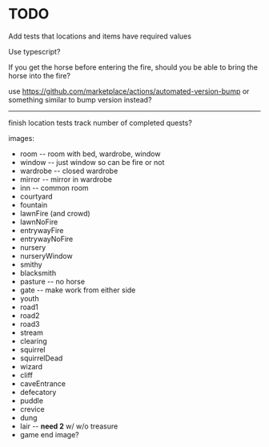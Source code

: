 # TODO

Add tests that locations and items have required values

Use typescript?

If you get the horse before entering the fire, should you be able to bring the horse into the fire?

use https://github.com/marketplace/actions/automated-version-bump or something similar to bump version instead?

---

finish location tests
track number of completed quests?

images:

- room -- room with bed, wardrobe, window
- window -- just window so can be fire or not
- wardrobe -- closed wardrobe
- mirror -- mirror in wardrobe
- inn -- common room
- courtyard
- fountain
- lawnFire (and crowd)
- lawnNoFire
- entrywayFire
- entrywayNoFire
- nursery
- nurseryWindow
- smithy
- blacksmith
- pasture -- no horse
- gate -- make work from either side
- youth
- road1
- road2
- road3
- stream
- clearing
- squirrel
- squirrelDead
- wizard
- cliff
- caveEntrance
- defecatory
- puddle
- crevice
- dung
- lair -- **need 2** w/ w/o treasure
- game end image?
